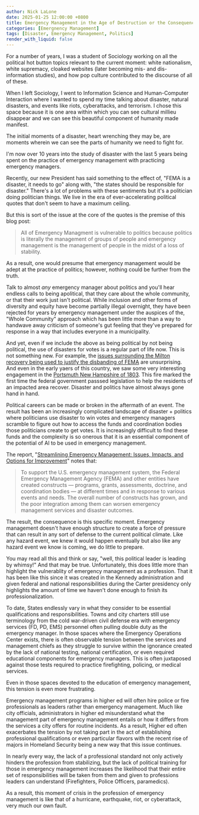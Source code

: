 ```yaml
---
author: Nick LaLone
date: 2025-01-25 12:00:00 +0800
title: Emergency Management in the Age of Destruction or the Consequences of Not Treating Politics as an Essential Part of Mitigation
categories: [Emergnency Management]
tags: [Disaster, Emergency Management, Politics]
render_with_liquid: false
---
```


For a number of years, I was a student of Sociology working on all the political hot button topics relevant to the current moment: white nationalism, white supremacy, cloaked websites (later becoming mis- and dis- information studies), and how pop culture contributed to the discourse of all of these. 

When I left Sociology, I went to Information Science and Human-Computer Interaction where I wanted to spend my time talking about disaster, natural disasters, and events like riots, cyberattacks, and terrorism. I chose this space because it is one area within which you can see cultural millieu disappear and we can see this beautiful component of humanity made manifest. 

The initial moments of a disaster, heart wrenching they may be, are moments wherein we can see the parts of humanity we need to fight for.

I'm now over 10 years into the study of disaster with the last 5 years being spent on the practice of emergency management with practicing emergency managers. 

Recently, our new President has said something to the effect of, "FEMA is a disaster, it needs to go" along with, "the states should be responsible for disaster." There's a lot of problems with these sentiments but it's a politician doing politician things. We live in the era of ever-accelerating political quotes that don't seem to have a maximum ceiling. 

But this is sort of the issue at the core of the quotes is the premise of this blog post: 

> All of Emergency Managment is vulnerable to politics because politics is literally the management of groups of people and emergency management is the management of people in the midst of a loss of stability. 
 
As a result, one would presume that emergency management would be adept at the practice of politics; however, nothing could be further from the truth. 

Talk to almost *any* emergency manager about politics and you'll hear endless calls to being apolitical, that they care about the whole community, or that their work just isn't political. While inclusion and other forms of diversity and equity have become partially illegal overnight, they have been rejected for years by emergency management under the auspices of the, "Whole Community" approach which has been little more than a way to handwave away criticism of someone's gut feeling that they've prepared for response in a way that includes everyone in a municipality. 

And yet, even if we include the above as being political by not being political, the use of disasters for votes is a regular part of life now. This is not something new. For example, the [issues surrounding the Milton recovery being used to justify the disbanding of FEMA](https://www.theguardian.com/us-news/2024/nov/09/fema-supervisor-fired-milton-relief-team-trump-signs) are unsurprising. And even in the early yaers of this country, we saw some very interesting engagement in the [Portsmuth New Hampshire of 1803](https://founders.archives.gov/documents/Jefferson/01-39-02-0268). This fire marked the first time the federal government passsed legislation to help the residents of an impacted area recover. Disaster and politics have almost always gone hand in hand.

Political careers can be made or broken in the aftermath of an event. The result has been an increasingly complicated landscape of disaster + politics where politicians use disaster to win votes and emergency managers scramble to figure out how to access the funds and coordination bodies those politicians create to get votes. It is increasingly difficult to find these funds and the complexity is so onerous that it is an essential component of the potential of AI to be used in emergency management. 

The report, "[Streamlining Emergency Management: Issues, Impacts, and Options for Improvement](https://www.rand.org/pubs/research_reports/RRA1440-5.html)" notes that: 
>To support the U.S. emergency management system, the Federal Emergency Management Agency (FEMA) and other entities have created constructs — programs, grants, assessments, doctrine, and coordination bodies — at different times and in response to various events and needs. The overall number of constructs has grown, and the poor integration among them can worsen emergency management services and disaster outcomes.

The result, the consequence is this specific moment. Emergency management doesn't have enough structure to create a force of pressure that can result in any sort of defense to the current political climate. Like any hazard event, we knew it would happen eventually but also like any hazard event we know is coming, we do little to prepare. 

You may read all this and think or say, "well, this political leader is leading by whimsy!" And that may be true. Unfortunately, this does little more than highlight the vulnerablity of emergency management as a profession. That it has been like this since it was created in the Kennedy administration and given federal and national responsibilities during the Carter presidency only highlights the amount of time we haven't done enough to finish its professionalization.

To date, States endlessly vary in what they consider to be essential qualifications and responsibilities. Towns and city charters still use terminology from the cold war-driven civil defense era with emergency services (FD, PD, EMS) personnel often pulling double duty as the emergency manager. In those spaces where the Emergency Operations Center exists, there is often observable tension between the services and management chiefs as they struggle to survive within the ignorance created by the lack of national testing, national certification, or even required educational components for emergency managers. This is often juxtaposed against those tests required to practice firefighting, policing, or medical services.

Even in those spaces devoted to the education of emergency management, this tension is even more frustrating.

Emergency management programs in higher ed will often hire police or fire professionals as leaders rather than emergency management. Much like city officials, administrators in higher ed misunderstand what the management part of emergency management entails or how it differs from the services a city offers for routine incidents. As a result, Higher ed often exacerbates the tension by not taking part in the act of establishing professional qualifications or even particular flavors with the recent rise of majors in Homeland Security being a new way that this issue continues. 

In nearly every way, the lack of a professional standard not only actively hinders the profession from stabilizing, but the lack of political training for those in emergency management increases the likelihood that their entire set of responsibilities will be taken from them and given to professions leaders can understand (Firefighters, Police Officers, paramedics).

As a result, this moment of crisis in the profession of emergency management is like that of a hurricane, earthquake, riot, or cyberattack, very much our own fault.
